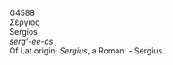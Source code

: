 <body>
  <p>G4588<br>  Σέργιος  <br> Sergios  <br><i>serg‘-ee-os </i><br>Of Lat origin; <i>Sergius</i>, a Roman: - Sergius.<br></p>
 </body>